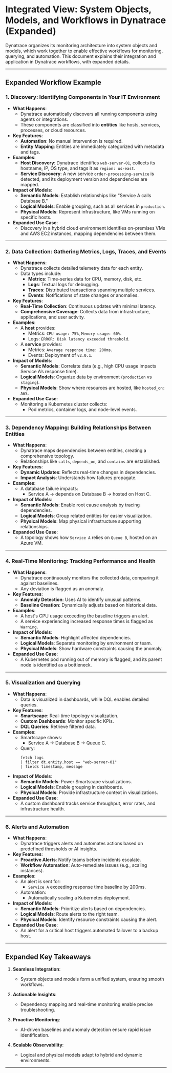 
# Integrated View: System Objects, Models, and Workflows in Dynatrace (Expanded)

Dynatrace organizes its monitoring architecture into system objects and models, which work together to enable effective workflows for monitoring, querying, and automation. This document explains their integration and application in Dynatrace workflows, with expanded details.

---

## Expanded Workflow Example

### **1. Discovery: Identifying Components in Your IT Environment**
- **What Happens**: 
  - Dynatrace automatically discovers all running components using agents or integrations.
  - These components are classified into **entities** like hosts, services, processes, or cloud resources.
- **Key Features**:
  - **Automation**: No manual intervention is required.
  - **Entity Mapping**: Entities are immediately categorized with metadata and tags.
- **Examples**:
  - **Host Discovery**: Dynatrace identifies `web-server-01`, collects its hostname, IP, OS type, and tags it as `region: us-east`.
  - **Service Discovery**: A new service `order-processing-service` is detected, and its deployment version and dependencies are mapped.
- **Impact of Models**:
  - **Semantic Models**: Establish relationships like "Service A calls Database B."
  - **Logical Models**: Enable grouping, such as all services in `production`.
  - **Physical Models**: Represent infrastructure, like VMs running on specific hosts.
- **Expanded Use Case**:
  - Discovery in a hybrid cloud environment identifies on-premises VMs and AWS EC2 instances, mapping dependencies between them.

---

### **2. Data Collection: Gathering Metrics, Logs, Traces, and Events**
- **What Happens**:
  - Dynatrace collects detailed telemetry data for each entity.
  - Data types include:
    - **Metrics**: Time-series data for CPU, memory, disk, etc.
    - **Logs**: Textual logs for debugging.
    - **Traces**: Distributed transactions spanning multiple services.
    - **Events**: Notifications of state changes or anomalies.
- **Key Features**:
  - **Real-Time Collection**: Continuous updates with minimal latency.
  - **Comprehensive Coverage**: Collects data from infrastructure, applications, and user activity.
- **Examples**:
  - A **host** provides:
    - Metrics: `CPU usage: 75%`, `Memory usage: 60%`.
    - Logs: `ERROR: Disk latency exceeded threshold`.
  - A **service** provides:
    - Metrics: `Average response time: 200ms`.
    - Events: Deployment of `v2.0.1`.
- **Impact of Models**:
  - **Semantic Models**: Correlate data (e.g., high CPU usage impacts Service A’s response time).
  - **Logical Models**: Organize data by environment (`production` vs `staging`).
  - **Physical Models**: Show where resources are hosted, like `hosted_on: AWS`.
- **Expanded Use Case**:
  - Monitoring a Kubernetes cluster collects:
    - Pod metrics, container logs, and node-level events.

---

### **3. Dependency Mapping: Building Relationships Between Entities**
- **What Happens**:
  - Dynatrace maps dependencies between entities, creating a comprehensive topology.
  - Relationships like `calls`, `depends_on`, and `contains` are established.
- **Key Features**:
  - **Dynamic Updates**: Reflects real-time changes in dependencies.
  - **Impact Analysis**: Understands how failures propagate.
- **Examples**:
  - A database failure impacts:
    - Service A → depends on Database B → hosted on Host C.
- **Impact of Models**:
  - **Semantic Models**: Enable root cause analysis by tracing dependencies.
  - **Logical Models**: Group related entities for easier visualization.
  - **Physical Models**: Map physical infrastructure supporting relationships.
- **Expanded Use Case**:
  - A topology shows how `Service A` relies on `Queue B`, hosted on an Azure VM.

---

### **4. Real-Time Monitoring: Tracking Performance and Health**
- **What Happens**:
  - Dynatrace continuously monitors the collected data, comparing it against baselines.
  - Any deviation is flagged as an anomaly.
- **Key Features**:
  - **Anomaly Detection**: Uses AI to identify unusual patterns.
  - **Baseline Creation**: Dynamically adjusts based on historical data.
- **Examples**:
  - A host's CPU usage exceeding the baseline triggers an alert.
  - A service experiencing increased response times is flagged as `Warning`.
- **Impact of Models**:
  - **Semantic Models**: Highlight affected dependencies.
  - **Logical Models**: Separate monitoring by environment or team.
  - **Physical Models**: Show hardware constraints causing the anomaly.
- **Expanded Use Case**:
  - A Kubernetes pod running out of memory is flagged, and its parent node is identified as a bottleneck.

---

### **5. Visualization and Querying**
- **What Happens**:
  - Data is visualized in dashboards, while DQL enables detailed queries.
- **Key Features**:
  - **Smartscape**: Real-time topology visualization.
  - **Custom Dashboards**: Monitor specific KPIs.
  - **DQL Queries**: Retrieve filtered data.
- **Examples**:
  - Smartscape shows:
    - Service A → Database B → Queue C.
  - Query:
    ```
    fetch logs
    | filter dt.entity.host == "web-server-01"
    | fields timestamp, message
    ```
- **Impact of Models**:
  - **Semantic Models**: Power Smartscape visualizations.
  - **Logical Models**: Enable grouping in dashboards.
  - **Physical Models**: Provide infrastructure context in visualizations.
- **Expanded Use Case**:
  - A custom dashboard tracks service throughput, error rates, and infrastructure health.

---

### **6. Alerts and Automation**
- **What Happens**:
  - Dynatrace triggers alerts and automates actions based on predefined thresholds or AI insights.
- **Key Features**:
  - **Proactive Alerts**: Notify teams before incidents escalate.
  - **Workflow Automation**: Auto-remediate issues (e.g., scaling instances).
- **Examples**:
  - An alert is sent for:
    - `Service A` exceeding response time baseline by 200ms.
  - Automation:
    - Automatically scaling a Kubernetes deployment.
- **Impact of Models**:
  - **Semantic Models**: Prioritize alerts based on dependencies.
  - **Logical Models**: Route alerts to the right team.
  - **Physical Models**: Identify resource constraints causing the alert.
- **Expanded Use Case**:
  - An alert for a critical host triggers automated failover to a backup host.

---

## **Expanded Key Takeaways**

1. **Seamless Integration**:
   - System objects and models form a unified system, ensuring smooth workflows.
   
2. **Actionable Insights**:
   - Dependency mapping and real-time monitoring enable precise troubleshooting.

3. **Proactive Monitoring**:
   - AI-driven baselines and anomaly detection ensure rapid issue identification.

4. **Scalable Observability**:
   - Logical and physical models adapt to hybrid and dynamic environments.

---
